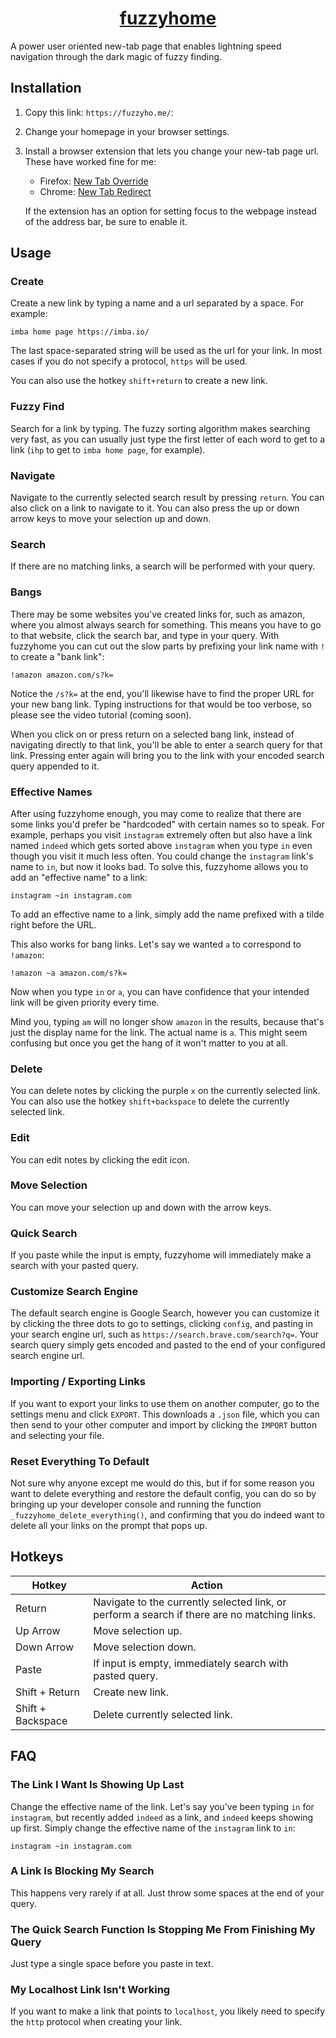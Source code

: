 <h1 align="center">
<a href="https://fuzzyho.me/">
fuzzyhome
</a>
</h1>

A power user oriented new-tab page that enables lightning speed navigation through the dark magic of fuzzy finding.

## Installation
1. Copy this link: `https://fuzzyho.me/`:
1. Change your homepage in your browser settings.
1. Install a browser extension that lets you change your new-tab page url. These have worked fine for me:
	- Firefox: [New Tab Override](https://addons.mozilla.org/en-US/firefox/addon/new-tab-override)
	- Chrome: [New Tab Redirect](https://chrome.google.com/webstore/detail/new-tab-redirect/icpgjfneehieebagbmdbhnlpiopdcmna)

	If the extension has an option for setting focus to the webpage instead of the address bar, be sure to enable it.

## Usage

### Create
Create a new link by typing a name and a url separated by a space.
For example:
```
imba home page https://imba.io/
```
The last space-separated string will be used as the url for your link.
In most cases if you do not specify a protocol, `https` will be used.

You can also use the hotkey `shift+return` to create a new link.

### Fuzzy Find
Search for a link by typing.
The fuzzy sorting algorithm makes searching very fast,
as you can usually just type the first letter of each word to get to a link (`ihp` to get to `imba home page`, for example).

### Navigate
Navigate to the currently selected search result by pressing `return`.
You can also click on a link to navigate to it.
You can also press the up or down arrow keys to move your selection up and down.

### Search
If there are no matching links, a search will be performed with your query.

### Bangs
There may be some websites you've created links for, such as amazon, where you almost always search for something.
This means you have to go to that website, click the search bar, and type in your query.
With fuzzyhome you can cut out the slow parts by prefixing your link name with `!` to create a "bank link":
```
!amazon amazon.com/s?k=
```
Notice the `/s?k=` at the end,
you'll likewise have to find the proper URL for your new bang link.
Typing instructions for that would be too verbose, so please see the video tutorial (coming soon).

When you click on or press return on a selected bang link,
instead of navigating directly to that link,
you'll be able to enter a search query for that link.
Pressing enter again will bring you to the link with your encoded search query appended to it.

### Effective Names
After using fuzzyhome enough, you may come to realize
that there are some links you'd prefer be "hardcoded"
with certain names so to speak.
For example, perhaps you visit `instagram` extremely often
but also have a link named `indeed` which gets sorted above
`instagram` when you type `in` even though you visit it much less often.
You could change the `instagram` link's name to `in`,
but now it looks bad.
To solve this, fuzzyhome allows you to add an "effective name"
to a link:
```
instagram ~in instagram.com
```
To add an effective name to a link,
simply add the name prefixed with a tilde right before the URL.

This also works for bang links.
Let's say we wanted `a` to correspond to `!amazon`:
```
!amazon ~a amazon.com/s?k=
```
Now when you type `in` or `a`,
you can have confidence that your
intended link will be given priority every time.

Mind you, typing `am` will no longer show `amazon` in the results,
because that's just the display name for the link.
The actual name is `a`.
This might seem confusing but once you
get the hang of it won't matter to you at all.

### Delete
You can delete notes by clicking the purple `x` on the currently selected link.
You can also use the hotkey `shift+backspace` to delete the currently selected link.

### Edit
You can edit notes by clicking the edit icon.

### Move Selection
You can move your selection up and down with the arrow keys.

### Quick Search
If you paste while the input is empty, fuzzyhome will immediately make a search with your pasted query.

### Customize Search Engine
The default search engine is Google Search, however you can customize it by clicking the three dots to go to settings,
clicking `config`, and pasting in your search engine url, such as `https://search.brave.com/search?q=`.
Your search query simply gets encoded and pasted to the end of your configured search engine url.

### Importing / Exporting Links
If you want to export your links to use them on another computer, go to the settings menu and click `EXPORT`.
This downloads a `.json` file, which you can then send to your other computer and import by clicking the `IMPORT` button
and selecting your file.

### Reset Everything To Default
Not sure why anyone except me would do this, but if for some reason you want to delete everything and restore the default config,
you can do so by bringing up your developer console and running the function `_fuzzyhome_delete_everything()`,
and confirming that you do indeed want to delete all your links on the prompt that pops up.

## Hotkeys
Hotkey | Action
-|-
Return | Navigate to the currently selected link, or perform a search if there are no matching links.
Up Arrow | Move selection up.
Down Arrow | Move selection down.
Paste | If input is empty, immediately search with pasted query.
Shift + Return | Create new link.
Shift + Backspace | Delete currently selected link.

## FAQ

### The Link I Want Is Showing Up Last
Change the effective name of the link.
Let's say you've been typing `in` for `instagram`, but recently added `indeed` as a link,
and `indeed` keeps showing up first.
Simply change the effective name of the `instagram` link to `in`:
```
instagram ~in instagram.com
```

### A Link Is Blocking My Search
This happens very rarely if at all. Just throw some spaces at the end of your query.

### The Quick Search Function Is Stopping Me From Finishing My Query
Just type a single space before you paste in text.

### My Localhost Link Isn't Working
If you want to make a link that points to `localhost`, you likely need to specify the `http` protocol when creating your link.
